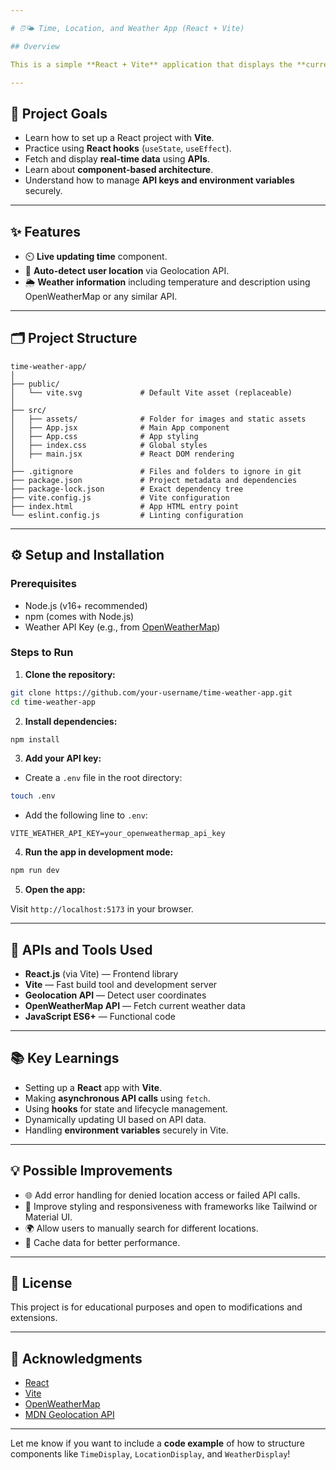 ```yaml
---

# ⏰🌤️ Time, Location, and Weather App (React + Vite)

## Overview

This is a simple **React + Vite** application that displays the **current time**, **user's location**, and **weather information**. It is designed as a **beginner-friendly exercise** to explore core React concepts and working with external APIs like Geolocation and Weather APIs.

---
```


## 🚀 Project Goals

- Learn how to set up a React project with **Vite**.
- Practice using **React hooks** (`useState`, `useEffect`).
- Fetch and display **real-time data** using **APIs**.
- Learn about **component-based architecture**.
- Understand how to manage **API keys and environment variables** securely.

---

## ✨ Features

- ⏲️ **Live updating time** component.
- 📍 **Auto-detect user location** via Geolocation API.
- 🌦️ **Weather information** including temperature and description using OpenWeatherMap or any similar API.

---

## 🗂️ Project Structure

```
time-weather-app/
│
├── public/
│   └── vite.svg             # Default Vite asset (replaceable)
│
├── src/
│   ├── assets/              # Folder for images and static assets
│   ├── App.jsx              # Main App component
│   ├── App.css              # App styling
│   ├── index.css            # Global styles
│   ├── main.jsx             # React DOM rendering
│
├── .gitignore               # Files and folders to ignore in git
├── package.json             # Project metadata and dependencies
├── package-lock.json        # Exact dependency tree
├── vite.config.js           # Vite configuration
├── index.html               # App HTML entry point
└── eslint.config.js         # Linting configuration
```

---

## ⚙️ Setup and Installation

### Prerequisites

- Node.js (v16+ recommended)
- npm (comes with Node.js)
- Weather API Key (e.g., from [OpenWeatherMap](https://openweathermap.org/api))

### Steps to Run

1. **Clone the repository:**

```bash
git clone https://github.com/your-username/time-weather-app.git
cd time-weather-app
```

2. **Install dependencies:**

```bash
npm install
```

3. **Add your API key:**

- Create a `.env` file in the root directory:
```bash
touch .env
```

- Add the following line to `.env`:
```
VITE_WEATHER_API_KEY=your_openweathermap_api_key
```

4. **Run the app in development mode:**

```bash
npm run dev
```

5. **Open the app:**

Visit `http://localhost:5173` in your browser.

---

## 🔑 APIs and Tools Used

- **React.js** (via Vite) — Frontend library
- **Vite** — Fast build tool and development server
- **Geolocation API** — Detect user coordinates
- **OpenWeatherMap API** — Fetch current weather data
- **JavaScript ES6+** — Functional code

---

## 📚 Key Learnings

- Setting up a **React** app with **Vite**.
- Making **asynchronous API calls** using `fetch`.
- Using **hooks** for state and lifecycle management.
- Dynamically updating UI based on API data.
- Handling **environment variables** securely in Vite.

---

## 💡 Possible Improvements

- 🌐 Add error handling for denied location access or failed API calls.
- 🎨 Improve styling and responsiveness with frameworks like Tailwind or Material UI.
- 🌍 Allow users to manually search for different locations.
- 💾 Cache data for better performance.

---

## 📝 License

This project is for educational purposes and open to modifications and extensions. 

---

## 🙌 Acknowledgments

- [React](https://react.dev/)
- [Vite](https://vitejs.dev/)
- [OpenWeatherMap](https://openweathermap.org/)
- [MDN Geolocation API](https://developer.mozilla.org/en-US/docs/Web/API/Geolocation_API)

---

Let me know if you want to include a **code example** of how to structure components like `TimeDisplay`, `LocationDisplay`, and `WeatherDisplay`!
